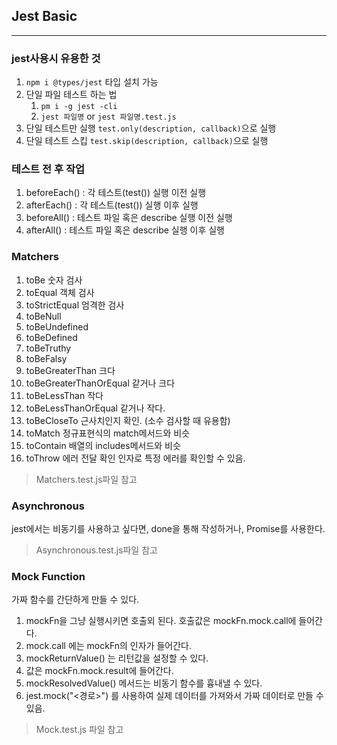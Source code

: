 ## Jest Basic

<hr/>

### jest사용시 유용한 것

1. `npm i @types/jest` 타입 설치 가능
2. 단일 파일 테스트 하는 법
   1. `pm i -g jest -cli`
   2. `jest 파일명` or `jest 파일명.test.js`
3. 단일 테스트만 실행
   `test.only(description, callback)`으로 실행
4. 단일 테스트 스킵
   `test.skip(description, callback)`으로 실행

### 테스트 전 후 작업

1. beforeEach() : 각 테스트(test()) 실행 이전 실행
2. afterEach() : 각 테스트(test()) 실행 이후 실행
3. beforeAll() : 테스트 파일 혹은 describe 실행 이전 실행
4. afterAll() : 테스트 파일 혹은 describe 실행 이후 실행

### Matchers

1. toBe 숫자 검사
2. toEqual 객체 검사
3. toStrictEqual 엄격한 검사
4. toBeNull
5. toBeUndefined
6. toBeDefined
7. toBeTruthy
8. toBeFalsy
9. toBeGreaterThan 크다
10. toBeGreaterThanOrEqual 같거나 크다
11. toBeLessThan 작다
12. toBeLessThanOrEqual 같거나 작다.
13. toBeCloseTo 근사치인지 확인. (소수 검사할 때 유용함)
14. toMatch 정규표현식의 match메서드와 비슷
15. toContain 배열의 includes메서드와 비슷
16. toThrow 에러 전달 확인 인자로 특정 에러를 확인할 수 있음.

> Matchers.test.js파일 참고

### Asynchronous

jest에서는 비동기를 사용하고 싶다면, done을 통해 작성하거나, Promise를 사용한다.

> Asynchronous.test.js파일 참고

### Mock Function

가짜 함수를 간단하게 만들 수 있다.

1. mockFn을 그냥 실행시키면 호출외 된다. 호출값은 mockFn.mock.call에 들어간다.
2. mock.call 에는 mockFn의 인자가 들어간다.
3. mockReturnValue() 는 리턴값을 설정할 수 있다.
4. 값은 mockFn.mock.result에 들어간다.
5. mockResolvedValue() 메서드는 비동기 함수를 흉내낼 수 있다.
6. jest.mock("<경로>") 를 사용하여 실제 데이터를 가져와서 가짜 데이터로 만들 수 있음.

> Mock.test.js 파일 참고
